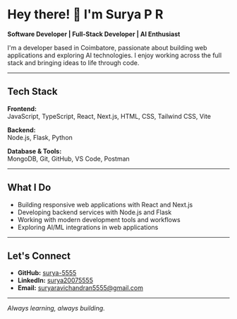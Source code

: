 # Hey there! 👋 I'm Surya P R

**Software Developer | Full-Stack Developer | AI Enthusiast**

I'm a developer based in Coimbatore, passionate about building web applications and exploring AI technologies. I enjoy working across the full stack and bringing ideas to life through code.

---

##  Tech Stack

**Frontend:**  
JavaScript, TypeScript, React, Next.js, HTML, CSS, Tailwind CSS, Vite

**Backend:**  
Node.js, Flask, Python

**Database & Tools:**  
MongoDB, Git, GitHub, VS Code, Postman

---

##  What I Do

- Building responsive web applications with React and Next.js
- Developing backend services with Node.js and Flask
- Working with modern development tools and workflows
- Exploring AI/ML integrations in web applications

---

##  Let's Connect

- **GitHub:** [surya-5555](https://github.com/surya-5555)
- **LinkedIn:** [surya20075555](https://www.linkedin.com/in/surya20075555)
- **Email:** suryaravichandran5555@gmail.com

---

*Always learning, always building.* 
